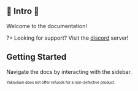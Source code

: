 ##  🚧 Intro 🚧 

Welcome to the documentation!

?> Looking for support? Visit the [discord](community/discord) server!

## Getting Started

Navigate the docs by interacting with the sidebar.

<sub><sup>Yakovliam does not offer refunds for a non-defective product.</sup></sub>